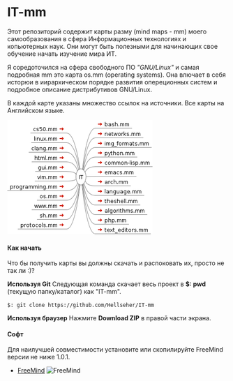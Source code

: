 # IT-mm


Этот репозиторий содержит карты разму (mind maps - mm) моего самообразования в
сфера Информационных технологиях и копьютерных наук.
Они могут быть полезными для начинающих свое обучение начать изучение мира ИТ.

Я соредоточился на сфера свободного ПО _"GNU/Linux"_ и самая подробная mm это
карта os.mm (operating systems). Она влючает в себя исторюи в иирархическом
порядке развития опереционных систем и подробное описание дистрибутивов
GNU/Linux. 

В каждой карте указаны множество ссылок на источники.
Все карты на Английском языке.

![IT](./IT.png)

#### Как начать ####
Что бы получить карты вы должны скачать и распоковать их, просто не так ли :)?

__Используя Git__
Следующая команда скачает весь проект в __$: pwd__ (текущую папку/каталог) как
"IT-mm".

    $: git clone https://github.com/Hellseher/IT-mm

__Используя браузер__
Нажмите __Download ZIP__  в правой части экрана.

#### Софт ####
Для наилучшей совместимости установите или скопилируйте FreeMind версии не ниже
1.0.1.
+   [FreeMind](http://freemind.sourceforge.net/wiki/index.php/Main_Page)
    ![FreeMind](http://a.fsdn.com/allura/p/freemind/icon)
